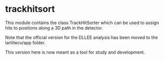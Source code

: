 # trackhitsort

This module contains the class TrackHitSorter which can be used to assign hits to positions
along a 3D path in the detector.

Note that the official version for the DLLEE analysis has been moved to the larliitecv/app folder.

This version here is now meant as a tool for study and development. 
